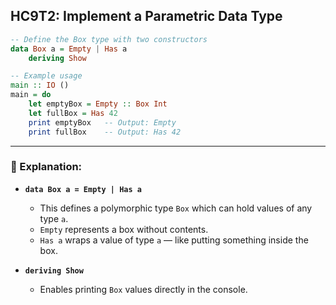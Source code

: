 HC9T2: Implement a Parametric Data Type
---



```haskell
-- Define the Box type with two constructors
data Box a = Empty | Has a
    deriving Show

-- Example usage
main :: IO ()
main = do
    let emptyBox = Empty :: Box Int
    let fullBox = Has 42
    print emptyBox   -- Output: Empty
    print fullBox    -- Output: Has 42
```

---

### 🧠 Explanation:

- **`data Box a = Empty | Has a`**
  - This defines a polymorphic type `Box` which can hold values of any type `a`.
  - `Empty` represents a box without contents.
  - `Has a` wraps a value of type `a` — like putting something inside the box.

- **`deriving Show`**
  - Enables printing `Box` values directly in the console.



